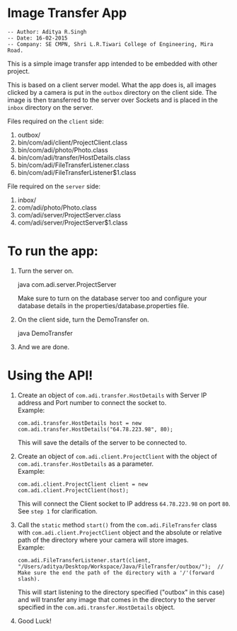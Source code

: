 Image Transfer App
==================
  
    -- Author: Aditya R.Singh  
    -- Date: 16-02-2015  
    -- Company: SE CMPN, Shri L.R.Tiwari College of Engineering, Mira Road.  
  
This is a simple image transfer app intended to be embedded with other project.  
    
This is based on a client server model. What the app does is, all images clicked by a camera is put 
in the `outbox` directory on the client side. The image is then transferred to the server over Sockets 
and is placed in the `inbox` directory on the server.  
   
Files required on the `client` side:  
     
  1. outbox/  
  2. bin/com/adi/client/ProjectClient.class  
  3. bin/com/adi/photo/Photo.class  
  4. bin/com/adi/transfer/HostDetails.class  
  5. bin/com/adi/FileTransferListener.class  
  6. bin/com/adi/FileTransferListener$1.class  
    
File required on the `server` side:  
    
  1. inbox/  
  2. com/adi/photo/Photo.class  
  3. com/adi/server/ProjectServer.class  
  4. com/adi/server/ProjectServer$1.class  
    
To run the app:  
===============  
    
  1. Turn the server on.  
        
        java com.adi.server.ProjectServer <Port number to bind the server socket> <relative path of the properties file> 
     
     Make sure to turn on the database server too and configure your database details in the properties/database.properties file.  
  
  2. On the client side, turn the DemoTransfer on.  
      
        java DemoTransfer <IP of the server> <Port of the server> <relative path of the directory containing the images clicked by camera> 
          
  3. And we are done.

Using the API!  
==============

  1. Create an object of `com.adi.transfer.HostDetails` with Server IP address and Port number to connect the socket to.  
     Example:  
          
         com.adi.transfer.HostDetails host = new com.adi.transfer.HostDetails("64.78.223.98", 80);
	
     This will save the details of the server to be connected to.
  
  2. Create an object of `com.adi.client.ProjectClient` with the object of `com.adi.transfer.HostDetails` as a parameter.  
     Example:  
  
         com.adi.client.ProjectClient client = new com.adi.client.ProjectClient(host);  
  
     This will connect the Client socket to IP address `64.78.223.98` on port `80`. See `step 1` for clarification.  
  
  3. Call the `static` method `start()` from the `com.adi.FileTransfer` class with `com.adi.client.ProjectClient` object and the absolute or relative path of the directory where your camera will 
     store images.  
     Example:  
  
         com.adi.FileTransferListener.start(client, "/Users/aditya/Desktop/Workspace/Java/FileTransfer/outbox/");  // Make sure the end the path of the directory with a '/'(forward slash).  
  
     This will start listening to the directory specified ("outbox" in this case) and will transfer any image that comes in the directory to the server specified in the `com.adi.transfer.HostDetails` object.
  
  4. Good Luck!  
 

